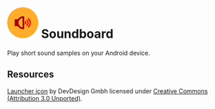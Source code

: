 # ![](logo.png) Soundboard

Play short sound samples on your Android device.

## Resources

[Launcher icon](https://www.iconfinder.com/icons/324440) by DevDesign Gmbh licensed under [Creative Commons (Attribution 3.0 Unported)](http://creativecommons.org/licenses/by/3.0/).
